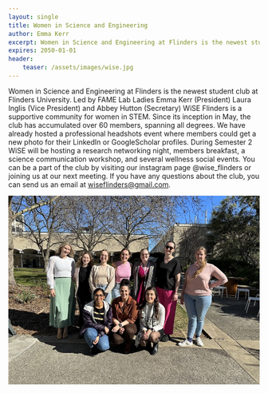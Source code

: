 ```yaml
---
layout: single
title: Women in Science and Engineering
author: Emma Kerr
excerpt: Women in Science and Engineering at Flinders is the newest student club at Flinders University.
expires: 2050-01-01
header:
    teaser: /assets/images/wise.jpg
---
```


Women in Science and Engineering at Flinders is the newest student club at Flinders University. Led by FAME Lab Ladies Emma Kerr (President) Laura Inglis (Vice President) and Abbey Hutton (Secretary) WiSE Flinders is a supportive community for women in STEM. Since its inception in May, the club has accumulated over 60 members, spanning all degrees. We have already hosted a professional headshots event where members could get a new photo for their LinkedIn or GoogleScholar profiles. During Semester 2 WiSE will be hosting a research networking night, members breakfast, a science communication workshop, and several wellness social events. You can be a part of the club by visiting our instagram page @wise_flinders or joining us at our next meeting. If you have any questions about the club, you can send us an email at [wiseflinders@gmail.com](mailto:wiseflinders@gmail.com).

![](/assets/images/wise.jpg)
